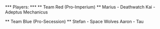 *** Players: ***
** Team Red (Pro-Imperium) **
Marius - Deathwatch
Kai - Adeptus Mechanicus

** Team Blue (Pro-Secession) **
Stefan - Space Wolves
Aaron - Tau
